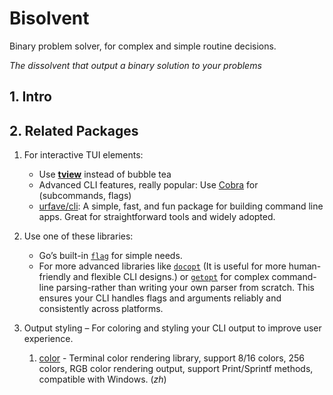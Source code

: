 # Bisolvent

Binary problem solver, for complex and simple routine decisions.

*The dissolvent that output a binary solution to your problems*

## 1. Intro



## 2. Related Packages

1. For interactive TUI elements:
    - Use **[tview](https://pkg.go.dev/github.com/rivo/tview)** instead of bubble tea
    - Advanced CLI features, really popular: Use [Cobra](https://github.com/spf13/cobra) for  (subcommands, flags)
    - [urfave/cli](https://github.com/urfave/cli): A simple, fast, and fun package for building command line apps. Great for straightforward tools and widely adopted.

1. Use one of these libraries:
    - Go’s built-in [`flag`](https://pkg.go.dev/flag) for simple needs.
    - For more advanced libraries like [`docopt`](https://github.com/docopt/docopt.go) (It is useful for more human-friendly and flexible CLI designs.) or [`getopt`](https://pkg.go.dev/github.com/pborman/getopt/v2) for complex command-line parsing-rather than writing your own parser from scratch. This ensures your CLI handles flags and arguments reliably and consistently across platforms.

1. Output styling – For coloring and styling your CLI output to improve user experience.
    1. [color](https://pkg.go.dev/github.com/gookit/color) - Terminal color rendering library, support 8/16 colors, 256 colors, RGB color rendering output, support Print/Sprintf methods, compatible with Windows.  (*zh*)
